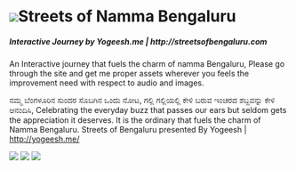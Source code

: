 <h1><span><img src= "http://streetsofbengaluru.com/images/logo.png"/></span>Streets of Namma Bengaluru</h1> 

<h5>Interactive Journey by Yogeesh.me | <span>http://streetsofbengaluru.com</span></h5>

An Interactive journey that fuels the charm of namma Bengaluru, Please go through the site and get me proper assets wherever you feels the improvement need with respect to audio and images. 

ನಮ್ಮ ಬೆಂಗಳೂರಿನ ಸುಂದರ ಸೊಬಗಿನ ಒಂದು ನೋಟ, ಗಲ್ಲಿ ಗಲ್ಲಿಯಲ್ಲಿ ಕೇಳಿ ಬರುವ ಇಂಚರದ ಶಬ್ದವನ್ನು ಕೇಳಿ ಆನಂದಿಸಿ, Celebrating the everyday buzz that passes our ears but seldom gets the appreciation it deserves. It is the ordinary that fuels the charm of Namma Bengaluru. 
Streets of Bengaluru presented By Yogeesh | http://yogeesh.me/

<img src= "http://www.streetsofbengaluru.com/images/facebook_share.jpg"/>

<img src= "http://www.streetsofbengaluru.com/images/meta.png"/>

<img src= "http://www.streetsofbengaluru.com/images/meta_open.png"/>





